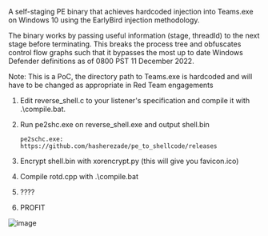 A self-staging PE binary that achieves hardcoded injection into Teams.exe on Windows 10 using the EarlyBird injection methodology. 

The binary works by passing useful information (stage, threadId) to the next stage before terminating. This breaks the process tree and obfuscates control flow graphs such that it bypasses the most up to date Windows Defender definitions as of 0800 PST 11 December 2022.

Note: This is a PoC, the directory path to Teams.exe is hardcoded and will have to be changed as appropriate in Red Team engagements

1) Edit reverse_shell.c to your listener's specification and compile it with .\compile.bat.

2) Run pe2shc.exe on reverse_shell.exe and output shell.bin

      ```pe2schc.exe: https://github.com/hasherezade/pe_to_shellcode/releases```

3) Encrypt shell.bin with xorencrypt.py (this will give you favicon.ico)

4) Compile rotd.cpp with .\compile.bat

5) ????

6) PROFIT



![image](https://user-images.githubusercontent.com/22229087/206917058-ab89b94c-e751-47a8-a1db-9913e0fdfbfa.png)

